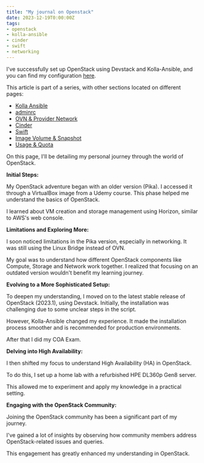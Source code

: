 ```yaml
---
title: "My journal on Openstack"
date: 2023-12-19T0:00:00Z
tags:
- openstack
- kolla-ansible
- cinder
- swift
- networking
---
```


I've successfully set up OpenStack using Devstack and Kolla-Ansible, and you can find my configuration [here](https://github.com/hugotkk/coa).

This article is part of a series, with other sections located on different pages:
- [Kolla Ansible](/posts/openstack-kolla-ansible)
- [adminrc](/posts/openstack-adminrc)
- [OVN & Provider Network](/posts/openstack-ovn-provider-network)
- [Cinder](/posts/openstack-cinder)
- [Swift](/posts/openstack-swift)
- [Image Volume & Snapshot](/posts/openstack-image-volume-snapshot)
- [Usage & Quota](/posts/openstack-usage-quota)

On this page, I'll be detailing my personal journey through the world of OpenStack.

**Initial Steps:**

My OpenStack adventure began with an older version (Pika). I accessed it through a VirtualBox image from a Udemy course. This phase helped me understand the basics of OpenStack. 

I learned about VM creation and storage management using Horizon, similar to AWS's web console.

**Limitations and Exploring More:**

I soon noticed limitations in the Pika version, especially in networking. It was still using the Linux Bridge instead of OVN. 

My goal was to understand how different OpenStack components like Compute, Storage and Network work together. I realized that focusing on an outdated version wouldn't benefit my learning journey.

**Evolving to a More Sophisticated Setup:**

To deepen my understanding, I moved on to the latest stable release of OpenStack (2023.1), using Devstack. Initially, the installation was challenging due to some unclear steps in the script. 

However, Kolla-Ansible changed my experience. It made the installation process smoother and is recommended for production environments.

After that I did my COA Exam.

**Delving into High Availability:**

I then shifted my focus to understand High Availability (HA) in OpenStack. 

To do this, I set up a home lab with a refurbished HPE DL360p Gen8 server.

This allowed me to experiment and apply my knowledge in a practical setting.

**Engaging with the OpenStack Community:**

Joining the OpenStack community has been a significant part of my journey.

I've gained a lot of insights by observing how community members address OpenStack-related issues and queries. 

This engagement has greatly enhanced my understanding in OpenStack.
